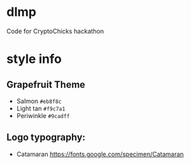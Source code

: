 # dlmp
Code for CryptoChicks hackathon

# style info

Grapefruit Theme
---
* Salmon ```#eb8f8c```
* Light tan ```#f9c7a1```
* Periwinkle ```#9cadff```


Logo typography:
---
* Catamaran https://fonts.google.com/specimen/Catamaran
